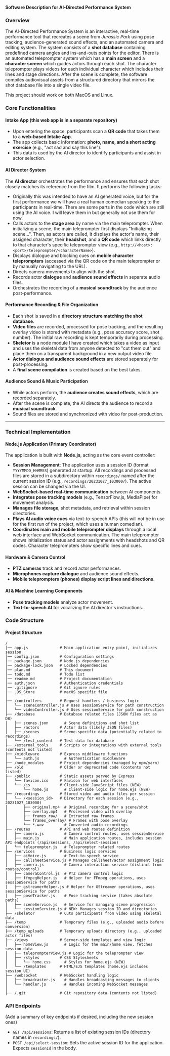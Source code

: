 **Software Description for AI-Directed Performance System**

### Overview

The AI-Directed Performance System is an interactive, real-time performance tool that recreates a scene from _Jurassic Park_ using pose tracking, audience-generated sound effects, and an automated camera and editing system. The system consists of a **shot database** containing predefined camera angles and ins-and-outs points for the editor. There is an automated teleprompter system which has a **main screen** and a **character screen** which guides actors through each shot. The character teleprompter plays videos for each individual character which includes their lines and stage directions. After the scene is complete, the software compiles audiovisual assets from a structured directory that mirrors the shot database file into a single video file.

This project should work on both MacOS and Linux.

### **Core Functionalities**

#### **Intake App** (this web app is in a separate repository)

- Upon entering the space, participants scan a **QR code** that takes them to a **web-based Intake App**.
- The app collects basic information: **photo, name, and a short acting exercise** (e.g., "act sad and say this line").
- This data is used by the AI director to identify participants and assist in actor selection.

#### **AI Director System**

The **AI director** orchestrates the performance and ensures that each shot closely matches its reference from the film. It performs the following tasks:

- Originally this was intended to have an AI generated voice, but for the first performance we will have a real human comedian speaking to the participants in real-time. There are some parts in the code which are still using the AI voice. I will leave them in but generally not use them for now.
- Calls actors to the **stage area** by name via the main teleprompter. When initializing a scene, the main teleprompter first displays "Initializing scene...". Then, as actors are called, it displays the actor's name, their assigned character, their **headshot**, and a **QR code** which links directly to that character's specific teleprompter view (e.g., `http://<host>:<port>/teleprompter/<characterName>`).
- Displays dialogue and blocking cues on **mobile character teleprompters** (accessed via the QR code on the main teleprompter or by manually navigating to the URL).
- Directs camera movements to align with the shot.
- Records actor **dialogue** and **audience sound effects** in separate audio files.
- Orchestrates the recording of a **musical soundtrack** by the audience post-performance.

#### **Performance Recording & File Organization**

- Each shot is saved in a **directory structure matching the shot database**.
- **Video files** are recorded, processed for pose tracking, and the resulting overlay video is stored with metadata (e.g., pose accuracy score, shot number). The initial raw recording is kept temporarily during processing.
- **Skeletor** is a node module I have created which takes a video as input and uses the skeletal data from anyone detected to "cut them out" and place them on a transparent background in a new output video file.
- **Actor dialogue and audience sound effects** are stored separately for post-processing.
- A **final scene compilation** is created based on the best takes.

#### **Audience Sound & Music Participation**

- While actors perform, the **audience creates sound effects**, which are recorded separately.
- After the scene is complete, the AI directs the audience to record a **musical soundtrack**.
- Sound files are stored and synchronized with video for post-production.

---

### **Technical Implementation**

#### **Node.js Application (Primary Coordinator)**

The application is built with **Node.js**, acting as the core event controller:

- **Session Management**: The application uses a session ID (format `YYYYMMDD_HHMMSS`) generated at startup. All recordings and processed files are stored in a subdirectory within `recordings/` named after the current session ID (e.g., `recordings/20231027_103000/`). The active session can be changed via the UI.
- **WebSocket-based real-time communication** between AI components.
- **Integrates pose tracking models** (e.g., TensorFlow.js, MediaPipe) for movement analysis.
- **Manages file storage**, shot metadata, and retrieval within session directories.
- **Plays AI audio voice cues** via text-to-speech APIs (this will not be in use for the first run of the project, which uses a human comedian).
- **Coordinates main and mobile teleprompter displays** through a local web interface and WebSocket communication. The main teleprompter shows initialization status and actor assignments with headshots and QR codes. Character teleprompters show specific lines and cues.

#### **Hardware & Camera Control**

- **PTZ cameras** track and record actor performances.
- **Microphones capture dialogue** and audience sound effects.
- **Mobile teleprompters (phones) display script lines and directions.**

#### **AI & Machine Learning Components**

- **Pose tracking models** analyze actor movement.
- **Text-to-speech AI** for vocalizing the AI director's instructions.

### **Code Structure**

#### **Project Structure**

```
/
│── app.js              # Main application entry point, initializes session
│── config.json         # Configuration settings
│── package.json        # Node.js dependencies
│── package-lock.json   # Locked dependencies
│── plan.md             # This document
│── todo.md             # Todo list
│── readme.md           # Project documentation
│── auth.json           # Authentication credentials
│── .gitignore          # Git ignore rules
│── .DS_Store           # macOS specific file
│
├── /controllers        # Request handlers / business logic
│   └── sceneController.js # Uses sessionService for path construction
│   └── videoController.js # Uses sessionService for path construction
├── /database           # Database related files (JSON files act as DB)
│   ├── scenes.json       # Scene definitions and shot list
│   ├── /actors         # Actor data (likely JSON files)
│   ├── /scenes         # Scene-specific data (potentially related to recordings)
│   └── /test_content   # Test data for database
├── /external_tools     # Scripts or integrations with external tools (contents not listed)
├── /middleware         # Express middleware functions
│   └── auth.js           # Authentication middleware
├── /node_modules       # Project dependencies (managed by npm/yarn)
├── /old                # Older or deprecated code (contents not listed)
├── /public             # Static assets served by Express
│   └── favicon.ico     # Favicon for web interfaces
│   └── /js             # Client-side JavaScript files (NEW)
│       └── home.js       # Client-side logic for home.ejs (NEW)
├── /recordings         # Stored video and audio files per session
│   └── /<session_id>   # Directory for each session (e.g., 20231027_103000)
│       ├── original.mp4  # Original recording for a scene/shot
│       ├── overlay.mp4   # Processed video with overlay
│       ├── frames_raw/   # Extracted raw frames
│       └── frames_overlay/ # Frames with pose overlay
│       └── *.wav         # Converted audio recordings
├── /routes             # API and web routes definition
│   ├── camera.js         # Camera control routes, uses sessionService
│   ├── main.js           # Main application routes, includes session API endpoints (/api/sessions, /api/select-session)
│   └── teleprompter.js   # Teleprompter related routes
├── /services           # Business logic services
│   ├── aiVoice.js        # Text-to-speech service
│   ├── callsheetService.js # Manages callsheet/actor assignment logic
│   ├── camera.js         # Camera interaction service (distinct from routes/control)
│   ├── cameraControl.js  # PTZ camera control logic
│   ├── ffmpegHelper.js   # Helper for FFmpeg operations, uses sessionService for paths
│   ├── gstreamerHelper.js # Helper for GStreamer operations, uses sessionService for paths
│   ├── poseTracker.js    # Pose tracking service (takes absolute paths)
│   ├── sceneService.js   # Service for managing scene progression
│   └── sessionService.js # NEW: Manages session ID and directories
├── /skeletor           # Cuts participants from video using skeletal data
├── /temp               # Temporary files (e.g., uploaded audio before conversion)
├── /temp_uploads       # Temporary uploads directory (e.g., uploaded actor files)
├── /views              # Server-side templates and view logic
│   ├── homeView.js       # Logic for the main/home view, fetches session data
│   ├── teleprompterView.js # Logic for the teleprompter view
│   ├── /styles         # CSS Stylesheets
│   │   └── home.css      # Styles for home.ejs (NEW)
│   └── /templates      # HTML/EJS templates (home.ejs includes session UI)
├── /websocket          # WebSocket handling logic
│   ├── broadcaster.js    # Handles broadcasting messages to clients
│   └── handler.js        # Handles incoming WebSocket messages
│
├── /.git               # Git repository data (contents not listed)

```

### **API Endpoints**

(Add a summary of key endpoints if desired, including the new session ones)

- `GET /api/sessions`: Returns a list of existing session IDs (directory names in `recordings/`).
- `POST /api/select-session`: Sets the active session ID for the application. Expects `sessionId` in the body.
